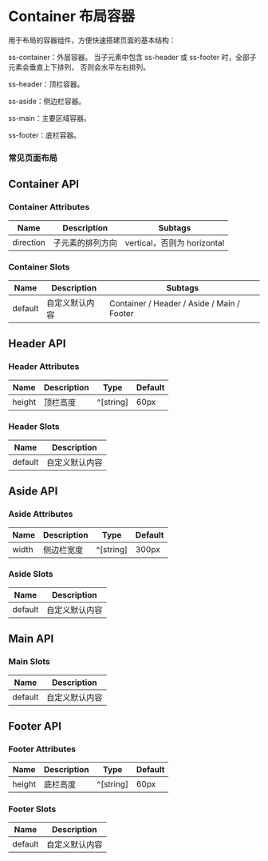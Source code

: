 # Container 布局容器

用于布局的容器组件，方便快速搭建页面的基本结构：

ss-container：外层容器。 当子元素中包含 ss-header 或 ss-footer 时，全部子元素会垂直上下排列， 否则会水平左右排列。

ss-header：顶栏容器。

ss-aside：侧边栏容器。

ss-main：主要区域容器。

ss-footer：底栏容器。

### 常见页面布局

<preview path="../examples/container/container.vue" ></preview>
<preview path="../examples/container/container2.vue" ></preview>
<preview path="../examples/container/container3.vue" ></preview>

## Container API

### Container Attributes

| Name      | Description      | Subtags                     |
| --------- | ---------------- | --------------------------- |
| direction | 子元素的排列方向 | vertical，否则为 horizontal |

### Container Slots

| Name    | Description    | Subtags                                    |
| ------- | -------------- | ------------------------------------------ |
| default | 自定义默认内容 | Container / Header / Aside / Main / Footer |

## Header API

### Header Attributes

| Name   | Description | Type      | Default |
| ------ | ----------- | --------- | ------- |
| height | 顶栏高度    | ^[string] | 60px    |

### Header Slots

| Name    | Description    |
| ------- | -------------- |
| default | 自定义默认内容 |

## Aside API

### Aside Attributes

| Name  | Description | Type      | Default |
| ----- | ----------- | --------- | ------- |
| width | 侧边栏宽度  | ^[string] | 300px   |

### Aside Slots

| Name    | Description    |
| ------- | -------------- |
| default | 自定义默认内容 |

## Main API

### Main Slots

| Name    | Description    |
| ------- | -------------- |
| default | 自定义默认内容 |

## Footer API

### Footer Attributes

| Name   | Description | Type      | Default |
| ------ | ----------- | --------- | ------- |
| height | 底栏高度    | ^[string] | 60px    |

### Footer Slots

| Name    | Description    |
| ------- | -------------- |
| default | 自定义默认内容 |
